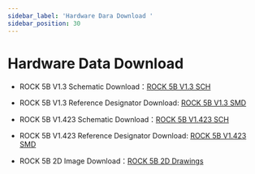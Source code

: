 ```yaml
---
sidebar_label: 'Hardware Dara Download '
sidebar_position: 30
---
```


# Hardware Data Download 

- ROCK 5B V1.3 Schematic Download：[ROCK 5B V1.3 SCH](https://dl.radxa.com/rock5/5b/docs/hw/radxa_rock5b_v13_sch.pdf)

- ROCK 5B V1.3 Reference Designator Download: [ROCK 5B V1.3 SMD](https://dl.radxa.com/rock5/5b/docs/hw/radxa_rock5b_v13_smd.pdf)

- ROCK 5B V1.423 Schematic Download：[ROCK 5B V1.423 SCH](https://dl.radxa.com/rock5/5b/docs/hw/radxa_rock_5b_v1423_sch.pdf)

- ROCK 5B V1.423 Reference Designator Download: [ROCK 5B V1.423 SMD](https://dl.radxa.com/rock5/5b/docs/hw/radxa_rock_5b_v1423_smd.pdf)

- ROCK 5B 2D Image Download：[ROCK 5B 2D Drawings](https://dl.radxa.com/rock5/5b/docs/hw/radxa_rock5b_v141_dimension_20220728_dxf.zip)

